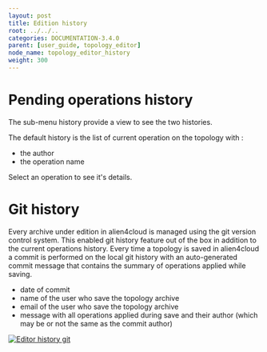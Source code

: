 ```yaml
---
layout: post
title: Edition history
root: ../../..
categories: DOCUMENTATION-3.4.0
parent: [user_guide, topology_editor]
node_name: topology_editor_history
weight: 300
---
```


# Pending operations history

The sub-menu history provide a view to see the two histories.

The default history is the list of current operation on the topology with :

  * the author
  * the operation name

Select an operation to see it's details.

# Git history

Every archive under edition in alien4cloud is managed using the git version control system. This enabled git history feature out of the box in addition to the current operations history. Every time a topology is saved in alien4cloud a commit is performed on the local git history with an auto-generated commit message that contains the summary of operations applied while saving.

  * date of commit
  * name of the user who save the topology archive
  * email of the user who save the topology archive
  * message with all operations applied during save and their author (which may be or not the same as the commit author)

[![Editor history git](../../images/3.4.0/user_guide/topology_editor/editor-history-git.png)](../../images/3.4.0/user_guide/topology_editor/editor-history-git.png)
